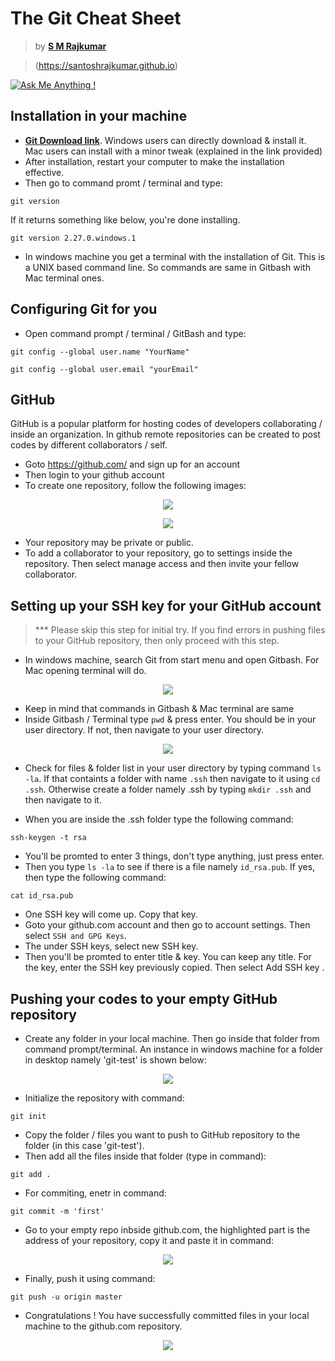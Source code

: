 # The Git Cheat Sheet

> by [<b>S M Rajkumar</b>](https://santoshrajkumar.github.io) 

> (https://santoshrajkumar.github.io)


[![Ask Me Anything !](https://img.shields.io/badge/ask%20me-linkedin-1abc9c.svg)](https://www.linkedin.com/in/santosh-mohan-rajkumar-101180a3/)

## Installation in your machine

* [<b>Git Download link</b>](https://git-scm.com/downloads). Windows users can directly download & install it. Mac users can install with a minor tweak (explained in the link provided)
* After installation, restart your computer to make the installation effective.
* Then go to command promt / terminal and type:
```git
git version
```
If it returns something like below, you're done installing.
```
git version 2.27.0.windows.1
```
* In windows machine you get a terminal with the installation of Git. This is a UNIX based command line. So commands are same in Gitbash with Mac terminal ones.

## Configuring Git for you
* Open command prompt / terminal / GitBash and type:
```
git config --global user.name "YourName"
```
```
git config --global user.email "yourEmail"
```
## GitHub
GitHub is a popular platform for hosting codes of developers collaborating / inside an organization. In github remote repositories can be created to post codes by different collaborators / self.

* Goto https://github.com/ and sign up for an account
* Then login to your github account
* To create one repository, follow the following images:
<p align="center"> 
  <kbd>
    <img src="img/git1.png">
  </kbd>
</p>

<p align="center"> 
  <kbd>
    <img src="img/git2.PNG">
  </kbd>
</p>

* Your repository may be private or public. 
* To add a collaborator to your repository, go to settings inside the repository. Then select manage access and then invite your fellow collaborator.

## Setting up your SSH key for your GitHub account
> *** Please skip this step for initial try. If you find errors in pushing files to your GitHub repository, then only proceed with this step.

* In windows machine, search Git from start menu and open Gitbash. For Mac opening terminal will do.
<p align="center"> 
  <kbd>
    <img src="img/bash1.png">
  </kbd>
</p>

* Keep in mind that commands in Gitbash & Mac terminal are same
* Inside Gitbash / Terminal type ``` pwd ``` & press enter. You should be in your user directory. If not, then navigate to your user directory.

<p align="center"> 
  <kbd>
    <img src="img/bash2.png">
  </kbd>
</p>

* Check for files & folder list in your user directory by typing command ```ls -la```. If that containts a folder with name ```.ssh``` then navigate to it using ```cd .ssh```. Otherwise create a folder namely .ssh by typing ```mkdir .ssh``` and then navigate to it.

* When you are inside the .ssh folder type the following command:
```
ssh-keygen -t rsa
```

* You'll be promted to enter 3 things, don't type anything, just press enter.
* Then you type ```ls -la``` to see if there is a file namely ```id_rsa.pub```. If yes, then type the following command:

```
cat id_rsa.pub
```

* One SSH key will come up. Copy that key.
* Goto your github.com account and then go to account settings. Then select ```SSH and GPG Keys```.
* The under SSH keys, select new SSH key.
* Then you'll be promted to enter title & key. You can keep any title. For the key, enter the SSH key previously copied. Then select Add SSH key .



## Pushing your codes to your empty GitHub repository
* Create any folder in your local machine. Then go inside that folder from command prompt/terminal. An instance in windows machine for a folder in desktop namely 'git-test' is shown below:
<p align="center"> 
  <kbd>
    <img src="img/cmd.PNG">
  </kbd>
</p>

* Initialize the repository with command:
```
git init
```
* Copy the folder / files you want to push to GitHub repository to the folder (in this case 'git-test'). 
* Then add all the files inside that folder (type in command):
```
git add .
```
* For commiting, enetr in command:
```
git commit -m 'first'
```
* Go to your empty repo inbside github.com, the highlighted part is the address of your repository, copy it and paste it in command:
<p align="center"> 
  <kbd>
    <img src="img/git3.png">
  </kbd>
</p>

* Finally, push it using command:

``
git push -u origin master
``

* Congratulations ! You have successfully committed files in your local machine to the github.com repository.

<p align="center"> 
  <kbd>
    <img src="img/git4.PNG">
  </kbd>
</p>
